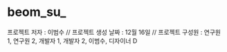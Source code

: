 # beom_su_
프로젝트 저자 : 이범수 // 프로젝트 생성 날짜 : 12월 16일 // 프로젝트 구성원 : 연구원 1, 연구원 2, 개발자 1, 개발자 2, 이범수, 디자이너 D
